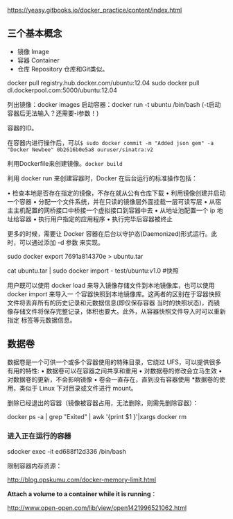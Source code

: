 https://yeasy.gitbooks.io/docker_practice/content/index.html


## 三个基本概念
- 镜像 Image
- 容器 Container
- 仓库 Repository
  仓库和Git类似。

docker pull registry.hub.docker.com/ubuntu:12.04
sudo docker pull dl.dockerpool.com:5000/ubuntu:12.04


列出镜像：docker images
启动容器：docker run -t ubuntu /bin/bash
(-t启动容器后无法输入？还需要-i参数！)

容器的ID。

在容器内进行操作后，可以`$ sudo docker commit -m "Added json gem" -a "Docker Newbee" 0b2616b0e5a8 ouruser/sinatra:v2`

利用Dockerfile来创建镜像。`docker build`

利用 docker run 来创建容器时，Docker 在后台运行的标准操作包括：

• 检查本地是否存在指定的镜像，不存在就从公有仓库下载
• 利用镜像创建并启动一个容器
• 分配一个文件系统，并在只读的镜像层外面挂载一层可读写层
• 从宿主主机配置的网桥接口中桥接一个虚拟接口到容器中去
• 从地址池配置一个 ip 地址给容器
• 执行用户指定的应用程序
• 执行完毕后容器被终止

更多的时候，需要让 Docker 容器在后台以守护态(Daemonized)形式运行。此时，可以通过添加 -d 参数 来实现。

sudo docker export 7691a814370e > ubuntu.tar

cat ubuntu.tar | sudo docker import - test/ubuntu:v1.0 #快照

用户既可以使用 docker load 来导入镜像存储文件到本地镜像库，也可以使用 docker import 来导入一 个容器快照到本地镜像库。这两者的区别在于容器快照文件将丢弃所有的历史记录和元数据信息(即仅保存容器 当时的快照状态)，而镜像存储文件将保存完整记录，体积也要大。此外，从容器快照文件导入时可以重新指定 标签等元数据信息。


## 数据卷
数据卷是一个可供一个或多个容器使用的特殊目录，它绕过 UFS，可以提供很多有用的特性:
• 数据卷可以在容器之间共享和重用
• 对数据卷的修改会立马生效
• 对数据卷的更新，不会影响镜像
• 卷会一直存在，直到没有容器使用 *数据卷的使用，类似于 Linux 下对目录或文件进行 mount。



删除已经退出的容器（镜像被容器占用，无法删除，则需先删除容器）：

 docker ps -a | grep "Exited" | awk '{print $1 }'|xargs docker rm



### 进入正在运行的容器

sdocker exec -it ed688f12d336 /bin/bash





限制容器内存资源：

http://blog.opskumu.com/docker-memory-limit.html

**Attach a volume to a container while it is running**：

http://www.open-open.com/lib/view/open1421996521062.html